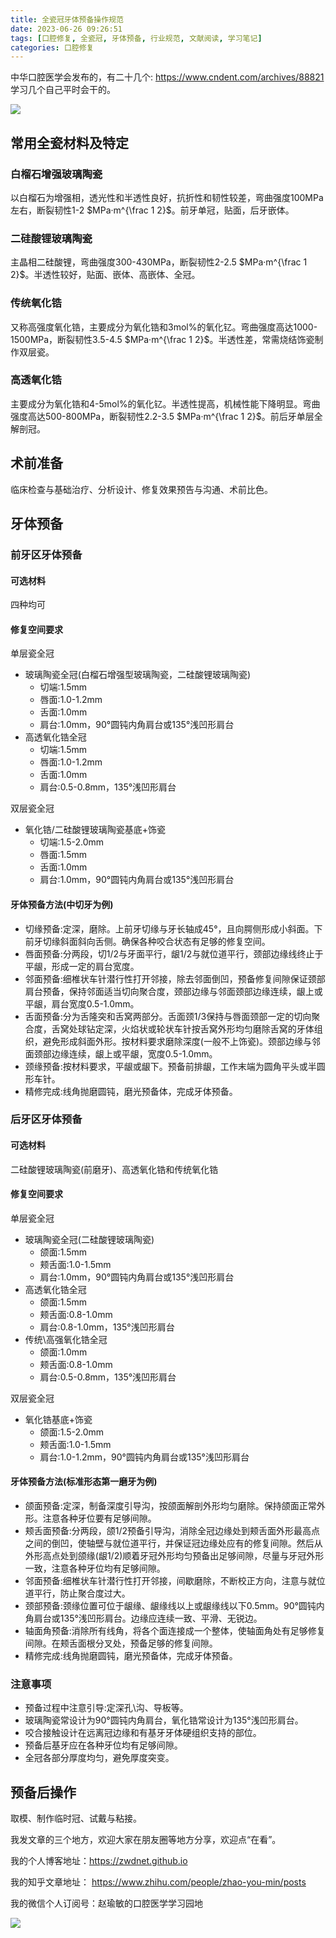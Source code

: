 ```yaml
---
title: 全瓷冠牙体预备操作规范
date: 2023-06-26 09:26:51
tags: [口腔修复, 全瓷冠, 牙体预备, 行业规范, 文献阅读, 学习笔记]
categories: 口腔修复
---
```

中华口腔医学会发布的，有二十几个: https://www.cndent.com/archives/88821
学习几个自己平时会干的。

![](https://zymblog-1258069789.cos.ap-chengdu.myqcloud.com/blog0393-crown/01.jpg)

## 常用全瓷材料及特定
### 白榴石增强玻璃陶瓷
以白榴石为增强相，透光性和半透性良好，抗折性和韧性较差，弯曲强度100MPa左右，断裂韧性1-2 $MPa·m^{\frac 1 2}$。前牙单冠，贴面，后牙嵌体。
### 二硅酸锂玻璃陶瓷
主晶相二硅酸锂，弯曲强度300-430MPa，断裂韧性2-2.5 $MPa·m^{\frac 1 2}$。半透性较好，贴面、嵌体、高嵌体、全冠。
### 传统氧化锆
又称高强度氧化锆，主要成分为氧化锆和3mol%的氧化钇。弯曲强度高达1000-1500MPa，断裂韧性3.5-4.5 $MPa·m^{\frac 1 2}$。半透性差，常需烧结饰瓷制作双层瓷。
### 高透氧化锆
主要成分为氧化锆和4-5mol%的氧化钇。半透性提高，机械性能下降明显。弯曲强度高达500-800MPa，断裂韧性2.2-3.5 $MPa·m^{\frac 1 2}$。前后牙单层全解剖冠。

## 术前准备
临床检查与基础治疗、分析设计、修复效果预告与沟通、术前比色。

## 牙体预备
### 前牙区牙体预备
#### 可选材料
四种均可
#### 修复空间要求
单层瓷全冠
- 玻璃陶瓷全冠(白榴石增强型玻璃陶瓷，二硅酸锂玻璃陶瓷)
    - 切端:1.5mm
    - 唇面:1.0-1.2mm
    - 舌面:1.0mm
    - 肩台:1.0mm，90°圆钝内角肩台或135°浅凹形肩台
- 高透氧化锆全冠
    - 切端:1.5mm
    - 唇面:1.0-1.2mm
    - 舌面:1.0mm
    - 肩台:0.5-0.8mm，135°浅凹形肩台

双层瓷全冠
- 氧化锆/二硅酸锂玻璃陶瓷基底+饰瓷
    - 切端:1.5-2.0mm
    - 唇面:1.5mm
    - 舌面:1.0mm
    - 肩台:1.0mm，90°圆钝内角肩台或135°浅凹形肩台

#### 牙体预备方法(中切牙为例)
- 切缘预备:定深，磨除。上前牙切缘与牙长轴成45°，且向腭侧形成小斜面。下前牙切缘斜面斜向舌侧。确保各种咬合状态有足够的修复空间。
- 唇面预备:分两段，切1/2与牙面平行，龈1/2与就位道平行，颈部边缘线终止于平龈，形成一定的肩台宽度。
- 邻面预备:细椎状车针潜行性打开邻接，除去邻面倒凹，预备修复间隙保证颈部肩台预备，保持邻面适当切向聚合度，颈部边缘与邻面颈部边缘连续，龈上或平龈，肩台宽度0.5-1.0mm。
- 舌面预备:分为舌隆突和舌窝两部分。舌面颈1/3保持与唇面颈部一定的切向聚合度，舌窝处球钻定深，火焰状或轮状车针按舌窝外形均匀磨除舌窝的牙体组织，避免形成斜面外形。按材料要求磨除深度(一般不上饰瓷)。颈部边缘与邻面颈部边缘连续，龈上或平龈，宽度0.5-1.0mm。
- 颈缘预备:按材料要求，平龈或龈下。预备前排龈，工作末端为圆角平头或半圆形车针。
- 精修完成:线角抛磨圆钝，磨光预备体，完成牙体预备。

### 后牙区牙体预备
#### 可选材料
二硅酸锂玻璃陶瓷(前磨牙)、高透氧化锆和传统氧化锆
#### 修复空间要求
单层瓷全冠
- 玻璃陶瓷全冠(二硅酸锂玻璃陶瓷)
    - 颌面:1.5mm
    - 颊舌面:1.0-1.5mm
    - 肩台:1.0mm，90°圆钝内角肩台或135°浅凹形肩台
- 高透氧化锆全冠
    - 颌面:1.5mm
    - 颊舌面:0.8-1.0mm
    - 肩台:0.8-1.0mm，135°浅凹形肩台
- 传统\高强氧化锆全冠
    - 颌面:1.0mm
    - 颊舌面:0.8-1.0mm
    - 肩台:0.5-0.8mm，135°浅凹形肩台

双层瓷全冠
- 氧化锆基底+饰瓷
    - 颌面:1.5-2.0mm
    - 颊舌面:1.0-1.5mm
    - 肩台:1.0-1.2mm，90°圆钝内角肩台或135°浅凹形肩台

#### 牙体预备方法(标准形态第一磨牙为例)
- 颌面预备:定深，制备深度引导沟，按颌面解剖外形均匀磨除。保持颌面正常外形。注意各种牙位要有足够间隙。
- 颊舌面预备:分两段，颌1/2预备引导沟，消除全冠边缘处到颊舌面外形最高点之间的倒凹，使轴壁与就位道平行，并保证冠边缘处应有的修复间隙。然后从外形高点处到颌缘(龈1/2)顺着牙冠外形均匀预备出足够间隙，尽量与牙冠外形一致，注意各种牙位均有足够间隙。
- 邻面预备:细椎状车针潜行性打开邻接，间歇磨除，不断校正方向，注意与就位道平行，防止聚合度过大。
- 颈部预备:颈缘位置可位于龈缘、龈缘线以上或龈缘线以下0.5mm。90°圆钝内角肩台或135°浅凹形肩台。边缘应连续一致、平滑、无锐边。
- 轴面角预备:消除所有线角，将各个面连接成一个整体，使轴面角处有足够修复间隙。在颊舌面根分叉处，预备足够的修复间隙。
- 精修完成:线角抛磨圆钝，磨光预备体，完成牙体预备。

### 注意事项
- 预备过程中注意引导:定深孔\沟、导板等。
- 玻璃陶瓷常设计为90°圆钝内角肩台，氧化锆常设计为135°浅凹形肩台。
- 咬合接触设计在远离冠边缘和有基牙牙体硬组织支持的部位。
- 预备后基牙应在各种牙位均有足够间隙。
- 全冠各部分厚度均匀，避免厚度突变。

## 预备后操作
取模、制作临时冠、试戴与粘接。



我发文章的三个地方，欢迎大家在朋友圈等地方分享，欢迎点“在看”。

我的个人博客地址：https://zwdnet.github.io

我的知乎文章地址： https://www.zhihu.com/people/zhao-you-min/posts

我的微信个人订阅号：赵瑜敏的口腔医学学习园地

![](https://zymblog-1258069789.cos.ap-chengdu.myqcloud.com/other/wx.jpg)
